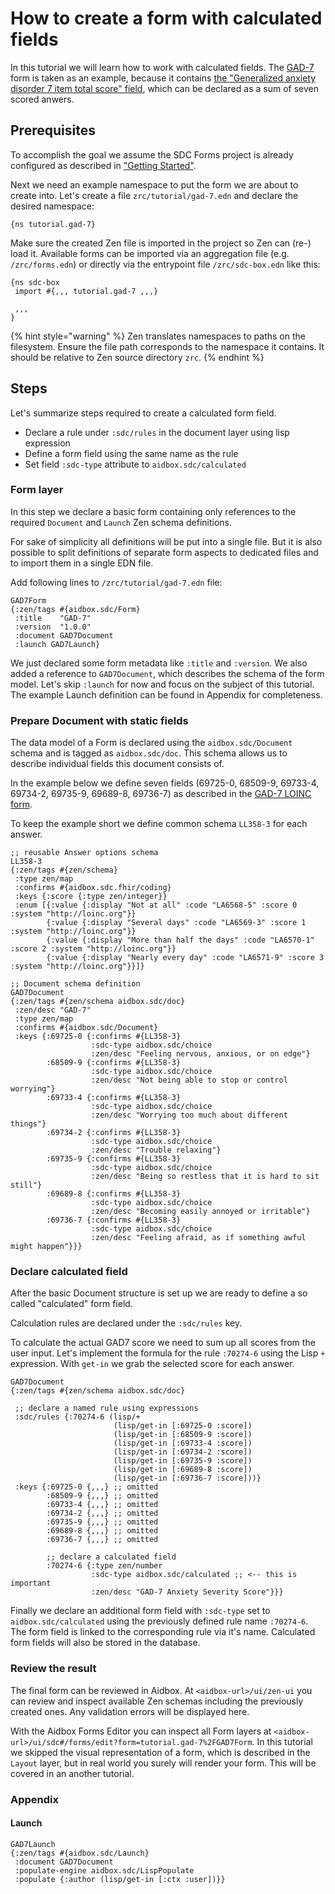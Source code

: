# How to create a form with calculated fields

In this tutorial we will learn how to work with calculated fields. The [GAD-7](https://loinc.org/69737-5/) form is taken as an example, because it contains [the "Generalized anxiety disorder 7 item total score" field](https://loinc.org/70274-6/), which can be declared as a sum of seven scored anwers.

## Prerequisites

To accomplish the goal we assume the SDC Forms project is already configured as described in ["Getting Started"](https://docs.aidbox.app/modules-1/aidbox-forms/getting-started).

Next we need an example namespace to put the form we are about to create into. Let's create a file `zrc/tutorial/gad-7.edn` and declare the desired namespace:

```
{ns tutorial.gad-7}
```

Make sure the created Zen file is imported in the project so Zen can (re-) load it. Available forms can be imported via an aggregation file (e.g. `/zrc/forms.edn`) or directly via the entrypoint file `/zrc/sdc-box.edn` like this:

```
{ns sdc-box
 import #{,,, tutorial.gad-7 ,,,}

 ,,,
}
```

{% hint style="warning" %}
Zen translates namespaces to paths on the filesystem. Ensure the file path corresponds to the namespace it contains. It should be relative to Zen source directory `zrc`.
{% endhint %}

## Steps

Let's summarize steps required to create a calculated form field.

* Declare a rule under `:sdc/rules` in the document layer using lisp expression
* Define a form field using the same name as the rule
* Set field `:sdc-type` attribute to `aidbox.sdc/calculated`

### Form layer

In this step we declare a basic form containing only references to the required `Document` and `Launch` Zen schema definitions.

For sake of simplicity all definitions will be put into a single file. But it is also possible to split definitions of separate form aspects to dedicated files and to import them in a single EDN file.

Add following lines to `/zrc/tutorial/gad-7.edn` file:

```
GAD7Form
{:zen/tags #{aidbox.sdc/Form}
 :title    "GAD-7"
 :version  "1.0.0"
 :document GAD7Document
 :launch GAD7Launch}
```

We just declared some form metadata like `:title` and `:version`. We also added a reference to `GAD7Document`, which describes the schema of the form model. Let's skip `:launch` for now and focus on the subject of this tutorial. The example Launch definition can be found in Appendix for completeness.

### Prepare Document with static fields

The data model of a Form is declared using the `aidbox.sdc/Document` schema and is tagged as `aidbox.sdc/doc`. This schema allows us to describe individual fields this document consists of.

In the example below we define seven fields (69725-0, 68509-9, 69733-4, 69734-2, 69735-9, 69689-8, 69736-7) as described in the [GAD-7 LOINC form](https://loinc.org/69737-5/).

To keep the example short we define common schema `LL358-3` for each answer.

```
;; reusable Answer options schema
LL358-3
{:zen/tags #{zen/schema}
 :type zen/map
 :confirms #{aidbox.sdc.fhir/coding}
 :keys {:score {:type zen/integer}}
 :enum [{:value {:display "Not at all" :code "LA6568-5" :score 0 :system "http://loinc.org"}}
        {:value {:display "Several days" :code "LA6569-3" :score 1 :system "http://loinc.org"}}
        {:value {:display "More than half the days" :code "LA6570-1" :score 2 :system "http://loinc.org"}}
        {:value {:display "Nearly every day" :code "LA6571-9" :score 3 :system "http://loinc.org"}}]}

;; Document schema definition
GAD7Document
{:zen/tags #{zen/schema aidbox.sdc/doc}
 :zen/desc "GAD-7"
 :type zen/map
 :confirms #{aidbox.sdc/Document}
 :keys {:69725-0 {:confirms #{LL358-3}
                  :sdc-type aidbox.sdc/choice
                  :zen/desc "Feeling nervous, anxious, or on edge"}
        :68509-9 {:confirms #{LL358-3}
                  :sdc-type aidbox.sdc/choice
                  :zen/desc "Not being able to stop or control worrying"}
        :69733-4 {:confirms #{LL358-3}
                  :sdc-type aidbox.sdc/choice
                  :zen/desc "Worrying too much about different things"}
        :69734-2 {:confirms #{LL358-3}
                  :sdc-type aidbox.sdc/choice
                  :zen/desc "Trouble relaxing"}
        :69735-9 {:confirms #{LL358-3}
                  :sdc-type aidbox.sdc/choice
                  :zen/desc "Being so restless that it is hard to sit still"}
        :69689-8 {:confirms #{LL358-3}
                  :sdc-type aidbox.sdc/choice
                  :zen/desc "Becoming easily annoyed or irritable"}
        :69736-7 {:confirms #{LL358-3}
                  :sdc-type aidbox.sdc/choice
                  :zen/desc "Feeling afraid, as if something awful might happen"}}}
```

### Declare calculated field

After the basic Document structure is set up we are ready to define a so called "calculated" form field.

Calculation rules are declared under the `:sdc/rules` key.

To calculate the actual GAD7 score we need to sum up all scores from the user input. Let's implement the formula for the rule `:70274-6` using the Lisp `+` expression. With `get-in` we grab the selected score for each answer.

```
GAD7Document
{:zen/tags #{zen/schema aidbox.sdc/doc}

 ;; declare a named rule using expressions
 :sdc/rules {:70274-6 (lisp/+
                       (lisp/get-in [:69725-0 :score])
                       (lisp/get-in [:68509-9 :score])
                       (lisp/get-in [:69733-4 :score])
                       (lisp/get-in [:69734-2 :score])
                       (lisp/get-in [:69735-9 :score])
                       (lisp/get-in [:69689-8 :score])
                       (lisp/get-in [:69736-7 :score]))}
 :keys {:69725-0 {,,,} ;; omitted
        :68509-9 {,,,} ;; omitted
        :69733-4 {,,,} ;; omitted
        :69734-2 {,,,} ;; omitted
        :69735-9 {,,,} ;; omitted
        :69689-8 {,,,} ;; omitted
        :69736-7 {,,,} ;; omitted

        ;; declare a calculated field
        :70274-6 {:type zen/number
                  :sdc-type aidbox.sdc/calculated ;; <-- this is important
                  :zen/desc "GAD-7 Anxiety Severity Score"}}}
```

Finally we declare an additional form field with `:sdc-type` set to `aidbox.sdc/calculated` using the previously defined rule name `:70274-6`. The form field is linked to the corresponding rule via it's name. Calculated form fields will also be stored in the database.

### Review the result

The final form can be reviewed in Aidbox. At `<aidbox-url>/ui/zen-ui` you can review and inspect available Zen schemas including the previously created ones. Any validation errors will be displayed here.

With the Aidbox Forms Editor you can inspect all Form layers at `<aidbox-url>/ui/sdc#/forms/edit?form=tutorial.gad-7%2FGAD7Form`. In this tutorial we skipped the visual representation of a form, which is described in the `Layout` layer, but in real world you surely will render your form. This will be covered in an another tutorial.

### Appendix

#### Launch

```
GAD7Launch
{:zen/tags #{aidbox.sdc/Launch}
 :document GAD7Document
 :populate-engine aidbox.sdc/LispPopulate
 :populate {:author (lisp/get-in [:ctx :user])}}
```
